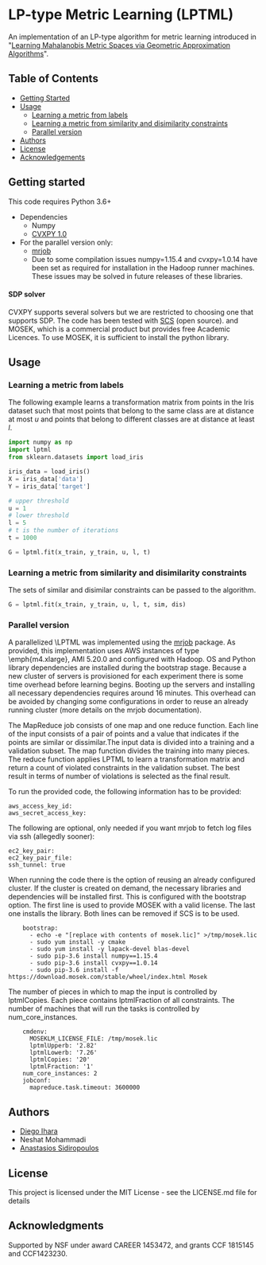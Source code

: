 # LP-type Metric Learning (LPTML)

An implementation of an LP-type algorithm for metric learning introduced in "[Learning Mahalanobis Metric Spaces via Geometric Approximation Algorithms](http://arxiv.org/)". 

## Table of Contents

* [Getting Started](#getting-started)
* [Usage](#usage)
  * [Learning a metric from labels](#learning-a-metric-from-labels)
  * [Learning a metric from similarity and disimilarity constraints](#learning-a-metric-from-similarity-and-disimilarity-constraints)  
  * [Parallel version](parallel-version)
* [Authors](#authors)
* [License](#license)
* [Acknowledgements](#acknowledgements)

## Getting started

This code requires Python 3.6+

* Dependencies
  * Numpy
  * [CVXPY 1.0](https://www.cvxpy.org/) 
* For the parallel version only:
  * [mrjob](https://github.com/Yelp/mrjob)
  * Due to some compilation issues numpy=1.15.4 and cvxpy=1.0.14 have been set as required for installation in the Hadoop runner machines. These issues may be solved in future releases of these libraries.

#### SDP solver
CVXPY supports several solvers but we are restricted to choosing one that supports SDP. The code has been tested with [SCS](http://github.com/cvxgrp/scs) (open source). and MOSEK, which is a commercial product but provides free Academic Licences. To use MOSEK, it is sufficient to install the python library.

## Usage
### Learning a metric from labels
The following example learns a transformation matrix from points in the Iris dataset such that most points that belong to the same class are at distance at most *u* and points that belong to different classes are at distance at least *l*.

```python
import numpy as np
import lptml
from sklearn.datasets import load_iris

iris_data = load_iris()
X = iris_data['data']
Y = iris_data['target']

# upper threshold
u = 1
# lower threshold
l = 5
# t is the number of iterations
t = 1000

G = lptml.fit(x_train, y_train, u, l, t)
```
### Learning a metric from similarity and disimilarity constraints

The sets of similar and disimilar constraints can be passed to the algorithm.
```python
G = lptml.fit(x_train, y_train, u, l, t, sim, dis)
```

### Parallel version

A parallelized \LPTML was implemented using the [mrjob](https://github.com/Yelp/mrjob) package. As provided, this implementation uses AWS instances of type \emph{m4.xlarge}, AMI 5.20.0 and configured with Hadoop. OS and Python library dependencies are installed during the bootstrap stage. Because a new cluster of servers is provisioned for each experiment there is some time overhead before learning begins. Booting up the servers and installing all necessary dependencies requires around 16 minutes. This overhead can be avoided by changing some configurations in order to reuse an already running cluster (more details on the mrjob documentation).

The MapReduce job consists of one map and one reduce function. Each line of the input consists of a pair of points and a value that indicates if the points are similar or dissimilar.The input data is divided into a training and a validation subset. The map function divides the training into many pieces. The reduce function applies LPTML to learn a transformation matrix and return a count of violated constraints in the validation subset. The best result in terms of number of violations is selected as the final result.

To run the provided code, the following information has to be provided:

```
aws_access_key_id:
aws_secret_access_key:
```

The following are optional, only needed if you want mrjob to fetch log files via ssh (allegedly sooner):
```
ec2_key_pair:
ec2_key_pair_file:
ssh_tunnel: true
```

When running the code there is the option of reusing an already configured cluster. If the cluster is created on demand, the necessary libraries and dependencies will be installed first. This is configured with the bootstrap option. The first line is used to provide MOSEK with a valid license. The last one installs the library. Both lines can be removed if SCS is to be used.
```
    bootstrap:
      - echo -e "[replace with contents of mosek.lic]" >/tmp/mosek.lic
      - sudo yum install -y cmake
      - sudo yum install -y lapack-devel blas-devel
      - sudo pip-3.6 install numpy==1.15.4
      - sudo pip-3.6 install cvxpy==1.0.14
      - sudo pip-3.6 install -f https://download.mosek.com/stable/wheel/index.html Mosek
```

The number of pieces in which to map the input is controlled by lptmlCopies. Each piece contains lptmlFraction of all constraints. The number of machines that will run the tasks is controlled by num_core_instances.

```
    cmdenv:
      MOSEKLM_LICENSE_FILE: /tmp/mosek.lic
      lptmlUpperb: '2.82'
      lptmlLowerb: '7.26'
      lptmlCopies: '20'
      lptmlFraction: '1'
    num_core_instances: 2
    jobconf:
      mapreduce.task.timeout: 3600000
```

## Authors
* [Diego Ihara](https://dihara2.people.uic.edu/)
* Neshat Mohammadi
* [Anastasios Sidiropoulos](http://sidiropoulos.org)

## License
This project is licensed under the MIT License - see the LICENSE.md file for details

## Acknowledgments
Supported by NSF under award CAREER 1453472, and grants CCF 1815145 and CCF1423230.
